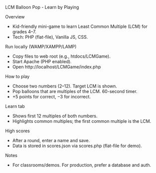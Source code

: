 LCM Balloon Pop - Learn by Playing

Overview
- Kid-friendly mini-game to learn Least Common Multiple (LCM) for grades 4–7.
- Tech: PHP (flat-file), Vanilla JS, CSS.

Run locally (WAMP/XAMPP/LAMP)
- Copy files to web root (e.g., htdocs/LCMGame).
- Start Apache (PHP enabled).
- Open http://localhost/LCMGame/index.php

How to play
- Choose two numbers (2–12). Target LCM is shown.
- Pop balloons that are multiples of the LCM. 60-second timer.
- +5 points for correct, −3 for incorrect.

Learn tab
- Shows first 12 multiples of both numbers.
- Highlights common multiples; the first common multiple is the LCM.

High scores
- After a round, enter a name and save.
- Data is stored in scores.json via scores.php (flat-file for demo).

Notes
- For classrooms/demos. For production, prefer a database and auth.

